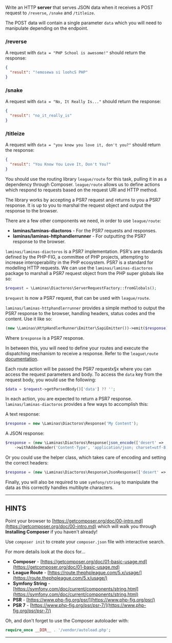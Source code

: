 Write an HTTP **server** that serves JSON data when it receives a POST request to `/reverse`, `/snake` and `/titleize`. 

The POST data will contain a single parameter `data` which you will need to manipulate depending on the endpoint.

### /reverse  

A request with `data = "PHP School is awesome!"` should return the response:

```json
{
  "result": "!emosewa si loohcS PHP"
}
```

### /snake  

A request with `data = "No, It Really Is..."` should return the response:

```json
{
  "result": "no_it_really_is"
}
```

### /titleize  

A request with `data = "you know you love it, don't you?"` should return the response:

```json
{
  "result": "You Know You Love It, Don't You?"
}
```

You should use the routing library `league/route` for this task, pulling it in as a dependency through Composer. `league/route` allows us to define actions which respond to requests based on the request URI and HTTP method.

The library works by accepting a PSR7 request and returns to you a PSR7 response. It is up to you to marshal the request object and output the response to the browser.

There are a few other components we need, in order to use `league/route`:

 * **laminas/laminas-diactoros** - For the PSR7 requests and responses.
 * **laminas/laminas-httphandlerrunner** - For outputting the PSR7 response to the browser.

`laminas/laminas-diactoros` is a PSR7 implementation. PSR's are standards defined by the PHP-FIG, a committee of PHP projects, attempting to increase interoperability in the PHP ecosystem. PSR7 is a standard for modelling HTTP requests. We can use the `laminas/laminas-diactoros` package to marshall a PSR7 request object from the PHP super globals like so:

```php
$request = \Laminas\Diactoros\ServerRequestFactory::fromGlobals();
```

`$request` is now a PSR7 request, that can be used with `league/route`.

`laminas/laminas-httphandlerrunner` provides a simple method to output the PSR7 response to the browser, handling headers, status codes and the content. Use it like so:

```php
(new \Laminas\HttpHandlerRunner\Emitter\SapiEmitter())->emit($response);
```

Where `$response` is a PSR7 response.

In between this, you will need to define your routes and execute the dispatching mechanism to receive a response. Refer to the `league\route` [documentation](https://route.thephpleague.com/5.x/usage/).

Each route action will be passed the PSR7 requestx§x where you can access the request parameters and body. To access the `data` key from the request body, you would use the following:

```php
$data = $request->getParsedBody()['data'] ?? '';
```

In each action, you are expected to return a PSR7 response. `laminas/laminas-diactoros` provides a few ways to accomplish this:

A text response:

```php
$response = new \Laminas\Diactoros\Response('My Content');
```

A JSON response:

```php
$response = (new \Laminas\Diactoros\Response(json_encode(['desert' => 'cookies'])))
    ->withAddedHeader('Content-Type', 'application/json; charset=utf-8'');
```

Or you could use the helper class, which takes care of encoding and setting the correct headers:

```php
$response = (new \Laminas\Diactoros\Response\JsonResponse(['desert' => 'cookies']));
```

Finally, you will also be required to use `symfony/string` to manipulate the data as this correctly handles multibyte characters. 

----------------------------------------------------------------------
## HINTS

Point your browser to [https://getcomposer.org/doc/00-intro.md](https://getcomposer.org/doc/00-intro.md) which will walk you through **Installing Composer** if you haven't already!

Use `composer init` to create your `composer.json` file with interactive search. 

For more details look at the docs for...

* **Composer** - [https://getcomposer.org/doc/01-basic-usage.md](https://getcomposer.org/doc/01-basic-usage.md) 
* **League Route** - [https://route.thephpleague.com/5.x/usage/](https://route.thephpleague.com/5.x/usage/)
* **Symfony String** - [https://symfony.com/doc/current/components/string.html](https://symfony.com/doc/current/components/string.html)
* **PSR** - [https://www.php-fig.org/psr/](https://www.php-fig.org/psr/)
* **PSR 7** - [https://www.php-fig.org/psr/psr-7/](https://www.php-fig.org/psr/psr-7/)
  
Oh, and don't forget to use the Composer autoloader with:

```php
require_once __DIR__ . '/vendor/autoload.php';
```
----------------------------------------------------------------------
